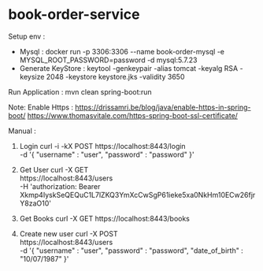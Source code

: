 # book-order-service

Setup env :
- Mysql :
    docker run -p 3306:3306 --name book-order-mysql -e MYSQL_ROOT_PASSWORD=password -d mysql:5.7.23
- Generate KeyStore :
    keytool -genkeypair -alias tomcat -keyalg RSA -keysize 2048 -keystore keystore.jks -validity 3650



Run Application :
mvn clean spring-boot:run

Note:
Enable Https :
https://drissamri.be/blog/java/enable-https-in-spring-boot/
https://www.thomasvitale.com/https-spring-boot-ssl-certificate/


Manual :
1. Login
curl -i -kX POST https://localhost:8443/login \
  -d '{
 "username" : "user",
 "password" : "password"
}'

2. Get User
curl -X GET \
  https://localhost:8443/users \
  -H 'authorization: Bearer Xkmp4IyskSeQEQuC1L7lZKQ3YmXcCwSgP61ieke5xa0NkHm10ECw26fjrY8zaO10'


3. Get Books
curl -X GET https://localhost:8443/books

4. Create new user
curl -X POST \
  https://localhost:8443/users \
  -d '{
	"username" : "user",
	"password" : "password",
	"date_of_birth" : "10/07/1987"
}'
